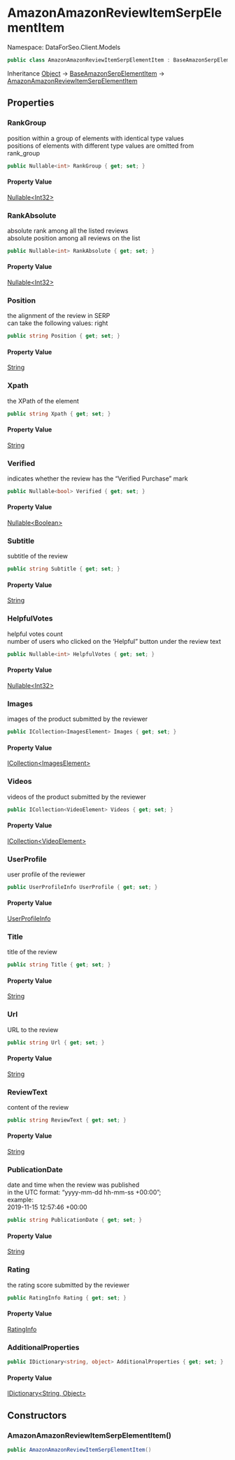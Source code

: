 # AmazonAmazonReviewItemSerpElementItem

Namespace: DataForSeo.Client.Models

```csharp
public class AmazonAmazonReviewItemSerpElementItem : BaseAmazonSerpElementItem
```

Inheritance [Object](https://docs.microsoft.com/en-us/dotnet/api/system.object) → [BaseAmazonSerpElementItem](./dataforseo.client.models.baseamazonserpelementitem.md) → [AmazonAmazonReviewItemSerpElementItem](./dataforseo.client.models.amazonamazonreviewitemserpelementitem.md)

## Properties

### **RankGroup**

position within a group of elements with identical type values
 <br>positions of elements with different type values are omitted from rank_group

```csharp
public Nullable<int> RankGroup { get; set; }
```

#### Property Value

[Nullable&lt;Int32&gt;](https://docs.microsoft.com/en-us/dotnet/api/system.nullable-1)<br>

### **RankAbsolute**

absolute rank among all the listed reviews
 <br>absolute position among all reviews on the list

```csharp
public Nullable<int> RankAbsolute { get; set; }
```

#### Property Value

[Nullable&lt;Int32&gt;](https://docs.microsoft.com/en-us/dotnet/api/system.nullable-1)<br>

### **Position**

the alignment of the review in SERP
 <br>can take the following values: right

```csharp
public string Position { get; set; }
```

#### Property Value

[String](https://docs.microsoft.com/en-us/dotnet/api/system.string)<br>

### **Xpath**

the XPath of the element

```csharp
public string Xpath { get; set; }
```

#### Property Value

[String](https://docs.microsoft.com/en-us/dotnet/api/system.string)<br>

### **Verified**

indicates whether the review has the “Verified Purchase” mark

```csharp
public Nullable<bool> Verified { get; set; }
```

#### Property Value

[Nullable&lt;Boolean&gt;](https://docs.microsoft.com/en-us/dotnet/api/system.nullable-1)<br>

### **Subtitle**

subtitle of the review

```csharp
public string Subtitle { get; set; }
```

#### Property Value

[String](https://docs.microsoft.com/en-us/dotnet/api/system.string)<br>

### **HelpfulVotes**

helpful votes count
 <br>number of users who clicked on the ‘Helpful” button under the review text

```csharp
public Nullable<int> HelpfulVotes { get; set; }
```

#### Property Value

[Nullable&lt;Int32&gt;](https://docs.microsoft.com/en-us/dotnet/api/system.nullable-1)<br>

### **Images**

images of the product submitted by the reviewer

```csharp
public ICollection<ImagesElement> Images { get; set; }
```

#### Property Value

[ICollection&lt;ImagesElement&gt;](./dataforseo.client.models.imageselement.md)<br>

### **Videos**

videos of the product submitted by the reviewer

```csharp
public ICollection<VideoElement> Videos { get; set; }
```

#### Property Value

[ICollection&lt;VideoElement&gt;](./dataforseo.client.models.videoelement.md)<br>

### **UserProfile**

user profile of the reviewer

```csharp
public UserProfileInfo UserProfile { get; set; }
```

#### Property Value

[UserProfileInfo](./dataforseo.client.models.userprofileinfo.md)<br>

### **Title**

title of the review

```csharp
public string Title { get; set; }
```

#### Property Value

[String](https://docs.microsoft.com/en-us/dotnet/api/system.string)<br>

### **Url**

URL to the review

```csharp
public string Url { get; set; }
```

#### Property Value

[String](https://docs.microsoft.com/en-us/dotnet/api/system.string)<br>

### **ReviewText**

content of the review

```csharp
public string ReviewText { get; set; }
```

#### Property Value

[String](https://docs.microsoft.com/en-us/dotnet/api/system.string)<br>

### **PublicationDate**

date and time when the review was published
 <br>in the UTC format: “yyyy-mm-dd hh-mm-ss +00:00”;
 <br>example:
 <br>2019-11-15 12:57:46 +00:00

```csharp
public string PublicationDate { get; set; }
```

#### Property Value

[String](https://docs.microsoft.com/en-us/dotnet/api/system.string)<br>

### **Rating**

the rating score submitted by the reviewer

```csharp
public RatingInfo Rating { get; set; }
```

#### Property Value

[RatingInfo](./dataforseo.client.models.ratinginfo.md)<br>

### **AdditionalProperties**

```csharp
public IDictionary<string, object> AdditionalProperties { get; set; }
```

#### Property Value

[IDictionary&lt;String, Object&gt;](https://docs.microsoft.com/en-us/dotnet/api/system.collections.generic.idictionary-2)<br>

## Constructors

### **AmazonAmazonReviewItemSerpElementItem()**

```csharp
public AmazonAmazonReviewItemSerpElementItem()
```
